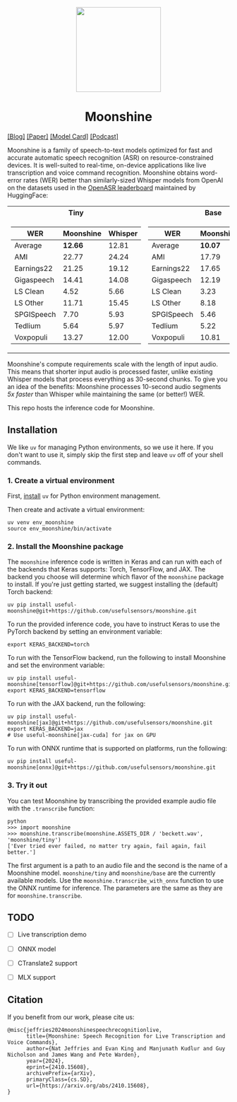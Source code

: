 <p align="center">
  <img src="logo.png" width="192px" />
</p>

<h1 style="text-align:center;">Moonshine</h1>

[[Blog]](https://petewarden.com/2024/10/21/introducing-moonshine-the-new-state-of-the-art-for-speech-to-text/) [[Paper]](https://arxiv.org/abs/2410.15608) [[Model Card]](https://github.com/usefulsensors/moonshine/blob/main/model-card.md) [[Podcast]](https://notebooklm.google.com/notebook/d787d6c2-7d7b-478c-b7d5-a0be4c74ae19/audio)

Moonshine is a family of speech-to-text models optimized for fast and accurate automatic speech recognition (ASR) on resource-constrained devices. It is well-suited to real-time, on-device applications like live transcription and voice command recognition. Moonshine obtains word-error rates (WER) better than similarly-sized Whisper models from OpenAI on the datasets used in the [OpenASR leaderboard](https://huggingface.co/spaces/hf-audio/open_asr_leaderboard) maintained by HuggingFace:

<table>
<tr><th>Tiny</th><th>Base</th></tr>
<tr><td>

| WER        | Moonshine | Whisper |
| ---------- | --------- | ------- |
| Average    | **12.66** | 12.81   |
| AMI        | 22.77     | 24.24   |
| Earnings22 | 21.25     | 19.12   |
| Gigaspeech | 14.41     | 14.08   |
| LS Clean   | 4.52      | 5.66    |
| LS Other   | 11.71     | 15.45   |
| SPGISpeech | 7.70      | 5.93    |
| Tedlium    | 5.64      | 5.97    |
| Voxpopuli  | 13.27     | 12.00   |

</td><td>

| WER        | Moonshine | Whisper |
| ---------- | --------- | ------- |
| Average    | **10.07** | 10.32   |
| AMI        | 17.79     | 21.13   |
| Earnings22 | 17.65     | 15.09   |
| Gigaspeech | 12.19     | 12.83   |
| LS Clean   | 3.23      | 4.25    |
| LS Other   | 8.18      | 10.35   |
| SPGISpeech | 5.46      | 4.26    |
| Tedlium    | 5.22      | 4.87    |
| Voxpopuli  | 10.81     | 9.76    |

</td></tr> </table>

Moonshine's compute requirements scale with the length of input audio. This means that shorter input audio is processed faster, unlike existing Whisper models that process everything as 30-second chunks. To give you an idea of the benefits: Moonshine processes 10-second audio segments _5x faster_ than Whisper while maintaining the same (or better!) WER.

This repo hosts the inference code for Moonshine.

## Installation

We like `uv` for managing Python environments, so we use it here. If you don't want to use it, simply skip the first step and leave `uv` off of your shell commands.

### 1. Create a virtual environment

First, [install](https://github.com/astral-sh/uv) `uv` for Python environment management.

Then create and activate a virtual environment:

```shell
uv venv env_moonshine
source env_moonshine/bin/activate
```

### 2. Install the Moonshine package

The `moonshine` inference code is written in Keras and can run with each of the backends that Keras supports: Torch, TensorFlow, and JAX. The backend you choose will determine which flavor of the `moonshine` package to install. If you're just getting started, we suggest installing the (default) Torch backend:

```shell
uv pip install useful-moonshine@git+https://github.com/usefulsensors/moonshine.git
```

To run the provided inference code, you have to instruct Keras to use the PyTorch backend by setting an environment variable:

```shell
export KERAS_BACKEND=torch
```

To run with the TensorFlow backend, run the following to install Moonshine and set the environment variable:

```shell
uv pip install useful-moonshine[tensorflow]@git+https://github.com/usefulsensors/moonshine.git
export KERAS_BACKEND=tensorflow
```

  To run with the JAX backend, run the following:

```shell
uv pip install useful-moonshine[jax]@git+https://github.com/usefulsensors/moonshine.git
export KERAS_BACKEND=jax
# Use useful-moonshine[jax-cuda] for jax on GPU
```

To run with ONNX runtime that is supported on platforms, run the following:

```shell
uv pip install useful-moonshine[onnx]@git+https://github.com/usefulsensors/moonshine.git
```

### 3. Try it out

You can test Moonshine by transcribing the provided example audio file with the `.transcribe` function:

```shell
python
>>> import moonshine
>>> moonshine.transcribe(moonshine.ASSETS_DIR / 'beckett.wav', 'moonshine/tiny')
['Ever tried ever failed, no matter try again, fail again, fail better.']
```

The first argument is a path to an audio file and the second is the name of a Moonshine model. `moonshine/tiny` and `moonshine/base` are the currently available models.
Use the `moonshine.transcribe_with_onnx` function to use the ONNX runtime for inference. The parameters are the same as they are for `moonshine.transcribe`.

## TODO
* [ ] Live transcription demo
    
* [ ] ONNX model
    
* [ ] CTranslate2 support
    
* [ ] MLX support

## Citation
If you benefit from our work, please cite us:
```
@misc{jeffries2024moonshinespeechrecognitionlive,
      title={Moonshine: Speech Recognition for Live Transcription and Voice Commands}, 
      author={Nat Jeffries and Evan King and Manjunath Kudlur and Guy Nicholson and James Wang and Pete Warden},
      year={2024},
      eprint={2410.15608},
      archivePrefix={arXiv},
      primaryClass={cs.SD},
      url={https://arxiv.org/abs/2410.15608}, 
}
```
